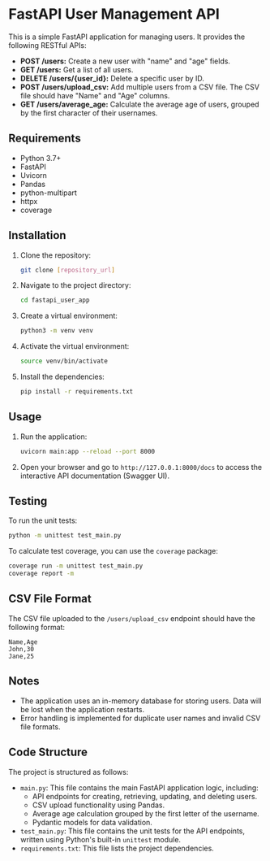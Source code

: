 # FastAPI User Management API

This is a simple FastAPI application for managing users. It provides the following RESTful APIs:

*   **POST /users:** Create a new user with "name" and "age" fields.
*   **GET /users:** Get a list of all users.
*   **DELETE /users/{user\_id}:** Delete a specific user by ID.
*   **POST /users/upload\_csv:** Add multiple users from a CSV file. The CSV file should have "Name" and "Age" columns.
*   **GET /users/average\_age:** Calculate the average age of users, grouped by the first character of their usernames.

## Requirements

*   Python 3.7+
*   FastAPI
*   Uvicorn
*   Pandas
*   python-multipart
*   httpx
*   coverage

## Installation

1.  Clone the repository:

    ```bash
    git clone [repository_url]
    ```
2.  Navigate to the project directory:

    ```bash
    cd fastapi_user_app
    ```
3.  Create a virtual environment:

    ```bash
    python3 -m venv venv
    ```
4.  Activate the virtual environment:

    ```bash
    source venv/bin/activate
    ```
5.  Install the dependencies:

    ```bash
    pip install -r requirements.txt
    ```

## Usage

1.  Run the application:

    ```bash
    uvicorn main:app --reload --port 8000
    ```

2.  Open your browser and go to `http://127.0.0.1:8000/docs` to access the interactive API documentation (Swagger UI).

## Testing

To run the unit tests:

```bash
python -m unittest test_main.py
```

To calculate test coverage, you can use the `coverage` package:

```bash
coverage run -m unittest test_main.py
coverage report -m
```

## CSV File Format

The CSV file uploaded to the `/users/upload_csv` endpoint should have the following format:

```
Name,Age
John,30
Jane,25
```

## Notes

*   The application uses an in-memory database for storing users. Data will be lost when the application restarts.
*   Error handling is implemented for duplicate user names and invalid CSV file formats.

## Code Structure

The project is structured as follows:

*   `main.py`: This file contains the main FastAPI application logic, including:
    *   API endpoints for creating, retrieving, updating, and deleting users.
    *   CSV upload functionality using Pandas.
    *   Average age calculation grouped by the first letter of the username.
    *   Pydantic models for data validation.
*   `test_main.py`: This file contains the unit tests for the API endpoints, written using Python's built-in `unittest` module.
*   `requirements.txt`: This file lists the project dependencies.
